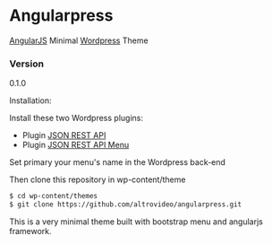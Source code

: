 # Angularpress

[AngularJS] Minimal [Wordpress] Theme

### Version
0.1.0

Installation:

Install these two Wordpress plugins:

  - Plugin [JSON REST API] 
  - Plugin [JSON REST API Menu]

Set primary your menu's name in the Wordpress back-end 

Then clone this repository in wp-content/theme

```sh
$ cd wp-content/themes
$ git clone https://github.com/altrovideo/angularpress.git
```

This is a very minimal theme built with bootstrap menu and angularjs framework.



[JSON REST API]:https://wordpress.org/plugins/json-rest-api/
[JSON REST API Menu]:https://wordpress.org/plugins/wp-api-menus/
[AngularJS]:http://angularjs.org
[Wordpress]:http://www.wordpress.org


